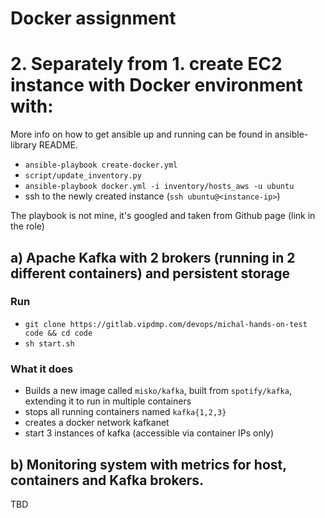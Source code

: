 # Docker assignment

# 2. Separately from 1. create EC2 instance with Docker environment with:

More info on how to get ansible up and running can be found in ansible-library README.

* `ansible-playbook create-docker.yml`
* `script/update_inventory.py`
* `ansible-playbook docker.yml -i inventory/hosts_aws -u ubuntu`
* ssh to the newly created instance (`ssh ubuntu@<instance-ip>`)

The playbook is not mine, it's googled and taken from Github page (link in the role)
   
## a) Apache Kafka with 2 brokers (running in 2 different containers) and persistent storage

### Run

* `git clone https://gitlab.vipdmp.com/devops/michal-hands-on-test code && cd code`
* `sh start.sh`

### What it does

* Builds a new image called `misko/kafka`, built from `spotify/kafka`, extending it to run in multiple containers
* stops all running containers named `kafka{1,2,3}`
* creates a docker network kafkanet
* start 3 instances of kafka (accessible via container IPs only)

## b) Monitoring system with metrics for host, containers and Kafka brokers.

TBD
